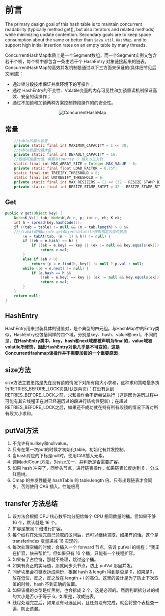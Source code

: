 # 前言

 The primary design goal of this hash table is to maintain concurrent readability (typically method get(), but also iterators and related methods) while minimizing update contention. Secondary goals are to keep space consumption about the same or better than `java.util.HashMap`, and to support high initial insertion rates on an empty table by many threads.

 ConcurrentHashMap本质上是一个Segment数组，而一个Segment实例又包含若干个桶，每个桶中都包含一条由若干个 HashEntry 对象链接起来的链表。ConcurrentHashMap的高效并发机制是通过以下三方面来保证的(具体细节见后文阐述)：
 - 通过锁分段技术保证并发环境下的写操作；
 - 通过 HashEntry的不变性、Volatile变量的内存可见性和加锁重读机制保证高效、安全的读操作；
 - 通过不加锁和加锁两种方案控制跨段操作的的安全性。
<div align=center>

![ConcurrentHashMap](http://p82ueiq23.bkt.clouddn.com/ConcurrentHashMap.jpg)
</div>

## 常量

```java
    //table的最大容量
    private static final int MAXIMUM_CAPACITY = 1 << 30;
    //table数量的最大值
    private static final int DEFAULT_CAPACITY = 16;
    //数组可能最大值，需要与toArray（）相关方法关联
    static final int MAX_ARRAY_SIZE = Integer.MAX_VALUE - 8;
    private static final float LOAD_FACTOR = 0.75f;
    static final int TREEIFY_THRESHOLD = 8;
    static final int UNTREEIFY_THRESHOLD = 6;
    private static final int MAX_RESIZERS = (1 << (32 - RESIZE_STAMP_BITS)) - 1;
    private static final int RESIZE_STAMP_SHIFT = 32 - RESIZE_STAMP_BITS;
```

## Get

```java
public V get(Object key) {
    Node<K,V>[] tab; Node<K,V> e, p; int n, eh; K ek;
    int h = spread(key.hashCode());
    if ((tab = table) != null && (n = tab.length) > 0 &&
    ////tabAt调用Unsafe.getObjectVolatile获取指定内存的数据
        (e = tabAt(tab, (n - 1) & h)) != null) {
        if ((eh = e.hash) == h) {
            if ((ek = e.key) == key || (ek != null && key.equals(ek)))
                return e.val;
        }
        else if (eh < 0)
            return (p = e.find(h, key)) != null ? p.val : null;
        while ((e = e.next) != null) {
            if (e.hash == h &&
                ((ek = e.key) == key || (ek != null && key.equals(ek))))
                return e.val;
        }
    }
    return null;
}
```

## HashEntry

HashEntry用来封装具体的键值对，是个典型的四元组。与HashMap中的Entry类似，HashEntry也包括同样的四个域，分别是key、hash、value和next。不同的是，**在HashEntry类中，key，hash和next域都被声明为final的，value域被volatile所修饰，因此HashEntry对象几乎是不可变的，这是ConcurrentHashmap读操作并不需要加锁的一个重要原因**。

## size方法

size方法主要思路是先在没有锁的情况下对所有段大小求和，这种求和策略最多执行RETRIES_BEFORE_LOCK次(默认是两次)：在没有达到RETRIES_BEFORE_LOCK之前，求和操作会不断尝试执行（这是因为遍历过程中可能有其它线程正在对已经遍历过的段进行结构性更新）；在超过RETRIES_BEFORE_LOCK之后，如果还不成功就在持有所有段锁的情况下再对所有段大小求和。


## putVal方法

1. 不允许有nullkey和nullvalue。
2. 只有在第一次put的时候才初始化table。初始化有并发控制。
3. 当hash对应的下标是null时，使用CAS插入元素。
4. 调用addCount方法，对size加一，并判断是否需要扩容。
5. 如果 hash 冲突了，同步头节点，进行链表操作，如果链表长度达到 8 ，分成红黑树。
6. Cmap 的并发性能是 hashTable 的 table.length 倍。只有出现链表才会同步，否则使用 CAS 插入。性能极高

## transfer 方法总结

1. 该方法会根据 CPU 核心数平均分配给每个 CPU 相同数量的桶。但如果不够 16 个，默认就是 16 个。
2. 扩容是按照 2 倍进行扩容。
3. 每个线程在处理完自己领取的区间后，还可以继续领取，如果有的话。这个是 transferIndex 变量递减 16 实现的。
4. 每次处理空桶的时候，会插入一个 forward 节点，告诉 putVal 的线程：“我正在扩容，快来帮忙”。但如果只有 16 个桶，只能有一个线程扩容。
5. 如果有了占位符，那就不处理，跳过这个桶。
6. 如果有真正的实际值，那就同步头节点，防止 putVal 那里并发。
7. 同步块里会将链表拆成两份，根据 hash & length 得到是否是 0，如果是0，放在低位，反之，反之放在 length + i 的高位。这里的设计是为了防止下次取值的时候，hash 不到正确的位置。
8. 如果该桶的类型是红黑树，也会拆成 2 个，这是必须的。然后判断拆分过的桶的大小是否小于等于 6，如果是，改成链表。
9. 线程处理完之后，如果没有可选区间，且任务没有完成，就会将整个表检查一遍，防止遗漏。
